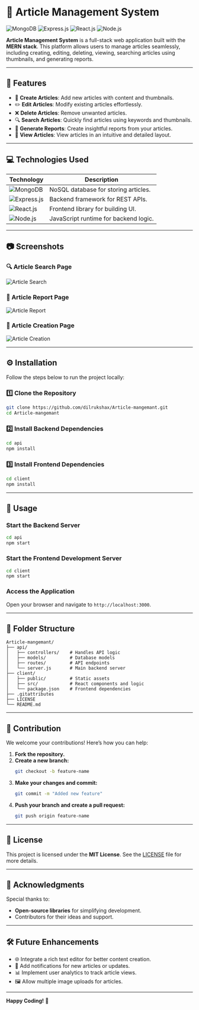 
# 📝 Article Management System

![MongoDB](https://img.shields.io/badge/MongoDB-4.4-green?style=flat&logo=mongodb&logoColor=white)
![Express.js](https://img.shields.io/badge/Express.js-4.17-black?style=flat&logo=express&logoColor=white)
![React.js](https://img.shields.io/badge/React.js-18.2-blue?style=flat&logo=react&logoColor=white)
![Node.js](https://img.shields.io/badge/Node.js-16.13-green?style=flat&logo=node.js&logoColor=white)

**Article Management System** is a full-stack web application built with the **MERN stack**. This platform allows users to manage articles seamlessly, including creating, editing, deleting, viewing, searching articles using thumbnails, and generating reports.

---

## 🌟 Features

- 📝 **Create Articles**: Add new articles with content and thumbnails.
- ✏️ **Edit Articles**: Modify existing articles effortlessly.
- ❌ **Delete Articles**: Remove unwanted articles.
- 🔍 **Search Articles**: Quickly find articles using keywords and thumbnails.
- 📄 **Generate Reports**: Create insightful reports from your articles.
- 👀 **View Articles**: View articles in an intuitive and detailed layout.

---

## 💻 Technologies Used

| **Technology**          | **Description**                            |
|--------------------------|--------------------------------------------|
| ![MongoDB](https://img.icons8.com/color/48/000000/mongodb.png)    | NoSQL database for storing articles. |
| ![Express.js](https://img.icons8.com/ios/50/000000/express-js.png)  | Backend framework for REST APIs.      |
| ![React.js](https://img.icons8.com/color/48/000000/react-native.png)  | Frontend library for building UI.     |
| ![Node.js](https://img.icons8.com/color/48/000000/nodejs.png)      | JavaScript runtime for backend logic. |

---

## 📷 Screenshots

### 🔍 Article Search Page
![Article Search](https://github.com/dilrukshax/Medi_Shop/assets/100220079/7e4784e5-ef59-4aa1-8077-71b2b2618ac0)

### 📄 Article Report Page
![Article Report](https://github.com/dilrukshax/Medi_Shop/assets/100220079/d2a0c789-8cb4-435c-a535-ab949dc8741e)

### 📝 Article Creation Page
![Article Creation](https://github.com/dilrukshax/Medi_Shop/assets/100220079/fa2353d3-b7ab-46b9-aa05-a0e4892a4475)

---

## ⚙️ Installation

Follow the steps below to run the project locally:

### 1️⃣ Clone the Repository
```bash
git clone https://github.com/dilrukshax/Article-mangemant.git
cd Article-mangemant
```

### 2️⃣ Install Backend Dependencies
```bash
cd api
npm install
```

### 3️⃣ Install Frontend Dependencies
```bash
cd client
npm install
```

---

## 🚀 Usage

### Start the Backend Server
```bash
cd api
npm start
```

### Start the Frontend Development Server
```bash
cd client
npm start
```

### Access the Application
Open your browser and navigate to `http://localhost:3000`.

---

## 📂 Folder Structure

```plaintext
Article-mangemant/
├── api/
│   ├── controllers/    # Handles API logic
│   ├── models/         # Database models
│   ├── routes/         # API endpoints
│   └── server.js       # Main backend server
├── client/
│   ├── public/         # Static assets
│   ├── src/            # React components and logic
│   └── package.json    # Frontend dependencies
├── .gitattributes
├── LICENSE
└── README.md
```

---

## 🤝 Contribution

We welcome your contributions! Here’s how you can help:

1. **Fork the repository.**
2. **Create a new branch:**
   ```bash
   git checkout -b feature-name
   ```
3. **Make your changes and commit:**
   ```bash
   git commit -m "Added new feature"
   ```
4. **Push your branch and create a pull request:**
   ```bash
   git push origin feature-name
   ```

---

## 📜 License

This project is licensed under the **MIT License**. See the [LICENSE](LICENSE) file for more details.

---

## 🎉 Acknowledgments

Special thanks to:
- **Open-source libraries** for simplifying development.
- Contributors for their ideas and support.

---

## 🛠️ Future Enhancements

- 🌐 Integrate a rich text editor for better content creation.
- 🔔 Add notifications for new articles or updates.
- 📊 Implement user analytics to track article views.
- 🖼️ Allow multiple image uploads for articles.

---

**Happy Coding!** 🚀
